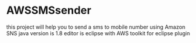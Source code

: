 # AWSSMSsender
this project will help you to send a sms to mobile number using Amazon SNS 
java version is 1.8
editor is eclipse  with AWS toolkit for eclipse plugin
